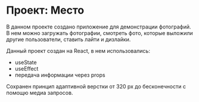 # Проект: Место

В данном проекте создано приложение для демонстрации фотографий. В нем можно загружать фотографии, смотреть фото, которые выложили другие пользователи, ставить лайти и дизлайки.

Данный проект создан на React, в нем использовались:

- useState
- useEffect
- передача информации через props

Сохранен принцип адаптивной верстки от 320 px до бесконечности с помощю медиа запросов.
